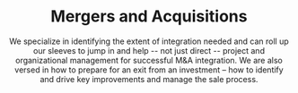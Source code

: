 ---
layout: service
order: 3
title: "Mergers and Acquisitions"
subtitle: "We specialize in identifying the extent of integration needed and can roll up our sleeves to jump in and help -- not just direct -- project and organizational management for successful M&A integration. We are also versed in how to prepare for an exit from an investment – how to identify and drive key improvements and manage the sale process."
blurb-intro: "Unlock the potential of your business with expert M&A guidance and seamless integration."
intro: "At SLKone, we understand that while combining functional areas or departments may appear straightforward on paper, the reality is far more complex. Our consultants and subject matter experts, trained across various industries and possessing deep functional expertise, specialize in identifying the extent of integration needed. We don't just direct – we actively participate in project and organizational management to ensure successful M&A integration."
approach: "We follow a comprehensive approach that includes strategic planning, due diligence, integration management, and value optimization. Our team works closely with your stakeholders to align M&A objectives with your business goals, ensuring that every acquisition or merger contributes positively to your long-term strategy."
impact_title: "Our Impact"
impact_intro: "Our typical impact targets in M&A:"
impact:
  - metric: "20-30% acceleration"
    description: "in integration timelines"
  - metric: "10-20% reduction"
    description: "in integration costs"
  - metric: "30-40% improvement"
    description: "in employee retention during transitions"
impact_conclusion: "Our clients experience smoother transitions, faster realization of synergies, and enhanced organizational performance post-M&A, ensuring that mergers and acquisitions contribute effectively to their strategic growth and market position."
why_choose:
  - point: "End-to-End Expertise"
    description: "Comprehensive support across the entire M&A lifecycle."
    icon: "fa-arrows-left-right"
  - point: "Hands-On Approach"
    description: "Active participation in integration and management processes."
    icon: "fa-wrench"
  - point: "Cross-Industry Experience"
    description: "Insights and best practices from diverse sectors."
    icon: "fa-arrows-cross"
  - point: "Data-Driven Decisions"
    description: "Leveraging advanced analytics for strategic planning."
    icon: "fa-chart-candlestick"
  - point: "Value Focused"
    description: "Strategies aimed at maximizing value creation and synergy realization."
    icon: "fa-money-bill-transfer"
  - point: "Rapid Deployment"
    description: "Efficient mobilization to support time-sensitive M&A activities."
    icon: "fa-rocket"
cta_title: "Ready to navigate your mergers and acquisitions with confidence?"
cta: "Contact SLKone today to learn how our M&A services can help you maximize the value of your transactions and achieve lasting success."
icon: "fa-handshake"
color: "forest"
image: "/assets/images/backgrounds/mergers-and-acquisitions.webp"
permalink: /services/mergers-and-acquisitions
---